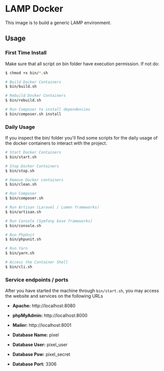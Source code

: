 # LAMP Docker
This image is to build a generic LAMP environment.

## Usage

### First Time Install
Make sure that all script on bin folder have execution permission. If not do:

```bash
$ chmod +x bin/*.sh
```

```bash
# Build Docker Containers
$ bin/build.sh

# Rebuild Docker Containers
$ bin/rebuild.sh

# Run Composer to install dependencies
$ bin/composer.sh install
```

### Daily Usage
If you inspect the bin/ folder you'll find some scripts for the daily usage of the docker containers to interact with the project.
```bash
# Start Docker Containers
$ bin/start.sh

# Stop Docker Containers
$ bin/stop.sh

# Remove Docker containers
$ bin/clean.sh

# Run Composer
$ bin/composer.sh

# Run Artisan (Laravel / Lumen frameworks)
$ bin/artisan.sh

# Run Console (Symfony base frameworks)
$ bin/console.sh

# Run PhpUnit
$ bin/phpunit.sh

# Run Yarn
$ bin/yarn.sh

# Access the Container Shell
$ bin/cli.sh

```
### Service endpoints / ports
After you have started the machine through `bin/start.sh`, you may access the website and services on the following URLs

- **Apache:** http://localhost:8080
- **phpMyAdmin:** http://localhost:8000
- **Mailer:** http://localhost:8001

- **Database Name:** pixel
- **Database User:** pixel_user
- **Database Psw:** pixel_secret
- **Database Port:** 3306
